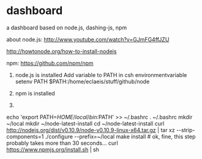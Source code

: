 dashboard
=========

a dashboard based on node.js, dashing-js, npm


about node.js:
http://www.youtube.com/watch?v=GJmFG4ffJZU

http://howtonode.org/how-to-install-nodejs

npm:
https://github.com/npm/npm


1. node.js is installed 
   Add variable to PATH in csh environmentvariable
   setenv PATH $PATH\:/home/eclaeis/stuff/github/node

2. npm is installed
3. 


echo 'export PATH=$HOME/local/bin:$PATH' >> ~/.bashrc
. ~/.bashrc
mkdir ~/local
mkdir ~/node-latest-install
cd ~/node-latest-install
curl http://nodejs.org/dist/v0.10.9/node-v0.10.9-linux-x64.tar.gz | tar xz --strip-components=1
./configure --prefix=~/local
make install # ok, fine, this step probably takes more than 30 seconds...
curl https://www.npmjs.org/install.sh | sh
